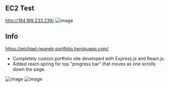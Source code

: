 ## EC2 Test
http://184.169.233.239/ 
![image](https://github.com/Mike11199/portfolio-website/assets/91037796/f81044e1-61b8-41e4-a192-5254f9a37a11)


## Info
https://michael-iwanek-portfolio.herokuapp.com/

- Completely custom portfolio site developed with Express.js and React.js.
- Added react-spring for top "progress bar" that moves as one scrolls down the page.

![image](https://github.com/Mike11199/portfolio-website/assets/91037796/10e37274-b82e-4895-8099-e4a8c6aafdb6)
![image](https://github.com/Mike11199/portfolio-website/assets/91037796/bbef39df-8178-4b44-9b1c-4686916fb0d8)


